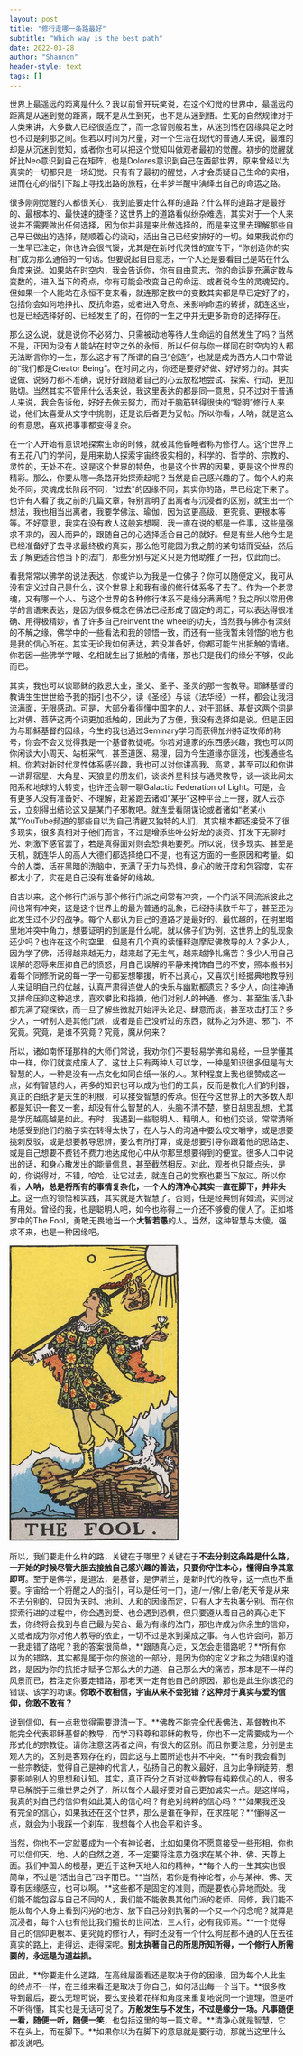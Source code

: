 ```yaml
---
layout: post
title: "修行走哪一条路最好"
subtitle: "Which way is the best path"
date: 2022-03-28
author: "Shannon"
header-style: text
tags: []
---
```


世界上最遥远的距离是什么？我以前曾开玩笑说，在这个幻觉的世界中，最遥远的距离是从迷到觉的距离，既不是从生到死，也不是从迷到悟。生死的自然规律对于人类来讲，大多数人已经很适应了，而一念智则般若生，从迷到悟在因缘具足之时也不过是刹那之间。但若以时间为尺量，对一个生活在现代的普通人来说，最难的却是从沉迷到觉知，或者你也可以把这个觉知叫做观者最初的觉醒。初步的觉醒就好比Neo意识到自己在矩阵，也是Dolores意识到自己在西部世界，原来曾经以为真实的一切都只是一场幻觉。只有有了最初的醒觉，人才会质疑自己生命的实相，进而在心的指引下踏上寻找出路的旅程，在半梦半醒中演绎出自己的命运之路。

很多刚刚觉醒的人都很关心，我到底要走什么样的道路？什么样的道路才是最好的、最根本的、最快速的捷径？这世界上的道路看似纷杂难选，其实对于一个人来说并不需要做出任何选择，因为你并非是来此做选择的，而是来这里去理解那些自己早已做出的选择，随顺着心的流动，活出自己已经安排好的一切。如果我说你的一生早已注定，你也许会很气馁，尤其是在新时代灵性的宣传下，“你创造你的实相”成为那么通俗的一句话。但要说起自由意志，一个人还是要看自己是站在什么角度来说。如果站在时空内，我会告诉你，你有自由意志，你的命运是充满定数与变数的，进入当下的奇点，你有可能会改变自己的命运、或者说今生的灵魂契约。但如果一个人能站在永恒不变来看，就连那定数中的变数其实都是早已定好了的，包括你会如何地挣扎、反抗命运，或者进入奇点、来影响命运的转折，就连这些，也是已经选择好的、已经发生了的，在你的一生之中并无更多新奇的选择存在。

那么这么说，就是说你不必努力、只需被动地等待人生命运的自然发生了吗？当然不是，正因为没有人能站在时空之外的永恒，所以任何与你一样同在时空内的人都无法断言你的一生，那么这才有了所谓的自己“创造”，也就是成为西方人口中常说的“我们都是Creator Being”。在时间之内，你还是要好好做、好好努力的。其实说做、说努力都不准确，说好好跟随着自己的心去放松地尝试、探索、行动，更加贴切。当然其实不管用什么话来说，我这里表达的都是同一意思，只不过对于普通人来说，我会告诉他，好好去做去努力，而对于脑筋转得很快的“聪明”修行人来说，他们太喜爱从文字中挑剔，还是说后者更为妥帖。所以你看，人呐，就是这么的有意思，喜欢把事事都变得复杂。

在一个人开始有意识地探索生命的时候，就被其他昏睡者称为修行人。这个世界上有五花八门的学问，是用来助人探索宇宙终极实相的，科学的、哲学的、宗教的、灵性的，无处不在。这是这个世界的特色，也是这个世界的因果，更是这个世界的精彩。那么，你要从哪一条路开始探索起呢？当然是自己感兴趣的了。每个人的来处不同，灵魂成长阶段不同，"过去"的因缘不同，其实你的路，早已经定下来了。也许有人看了我之前的几篇文章，特别言明了出离者与沉浸者的区别，就生出一个想法，我也相当出离者，我要学佛法、瑜伽，因为这更高级、更究竟、更根本等等。不好意思，我实在没有教人这般妄想啊，我一直在说的都是一件事，这些是强求不来的，因人而异的，跟随自己的心选择适合自己的就好。但是有些人他今生是已经准备好了去寻求最终极的真实，那么他可能因为我之前的某句话而受益，然后去了解更适合他当下的法门，那些分别与定义只是为他助推了一把，仅此而已。

看我常常以佛学的说法表达，你或许以为我是一位佛子？你可以随便定义，我可从没有定义过自己是什么，这个世界上和我有缘的修行体系多了去了。作为一个老灵魂，又有哪一个人、与这个世界的各种修行体系不是缘分满满呢？我之所以常用佛学的言语来表达，是因为很多概念在佛法已经形成了固定的词汇，可以表达得很准确、用得极精妙，省了许多自己reinvent the wheel的功夫，当然我与佛亦有深刻的不解之缘，佛学中的一些看法和我的领悟一致，而还有一些我暂未领悟的地方也是我的信心所在。其实无论我如何表达，若没准备好，你都可能生出抵触的情绪。你若因一些佛学字眼、名相就生出了抵触的情绪，那也只是我们的缘分不够，仅此而已。

其实，我也可以谈耶稣的救恩大业，圣父、圣子、圣灵的那一套教导。耶稣基督的教诲生生世世给予我的指引也不少，读《圣经》与读《法华经》一样，都会让我泪流满面，无限感动。可是，大部分看得懂中国字的人，对于耶稣、基督这两个词是比对佛、菩萨这两个词更加抵触的，因此为了方便，我没有选择如是说。但是正因为与耶稣基督的因缘，今生的我也通过Seminary学习而获得加州持证牧师的称号，你会不会又觉得我是一个基督教徒呢。你若对道家的东西感兴趣，我也可以同你闲谈大小周天、站桩采气，甚至道医、易理，因为今生道缘亦匪浅，也浅通些名相。你若对新时代灵性体系感兴趣，我也可以对你讲高我、高灵，甚至可以和你讲一讲昴宿星、大角星、天狼星的朋友们，谈谈外星科技与通灵教导，谈一谈此间太阳系和地球的大转变，也许还会聊一聊Galactic Federation of Light。可是，会有更多人没有准备好、不理解，赶紧跑去诸如“某乎”这种平台上一搜，就人云亦云，立刻得出结论这又是某门子邪教吧。就连爱看阴谋论或者诸如“老某小某”YouTube频道的那些自以为自己清醒又独特的人们，其实根本都还接受不了很多现实，很多真相对于他们而言，不过是增添些叶公好龙的谈资、打发下无聊时光、刺激下感官罢了，若是真得面对则会恐惧地要死。所以说，很多现实、甚至是天机，就连华人的高人大德们都选择绝口不提，也有这方面的一些原因和考量。如今的人类，活在黑暗的洗脑中，充满了无力与恐惧，身心的敞开度和包容度，实在都太小了，实在是自己没有准备好的缘故。


自古以来，这个修行门派与那个修行门派之间常有冲突，一个门派不同流派彼此之间也常有冲突，这是这个世界上的最为普通的乱象，已经持续数千年了，甚至还为此发生过不少的战争。每个人都认为自己的道路才是最好的、最优越的，在明里暗里地冲突中角力，想要证明的到底是什么呢。就以佛子们为例，这世界上的乱现象还少吗？也许在这个时空里，但是有几个真的读懂释迦摩尼佛教导的人？多少人，因为学了佛，活得越来越无力，越来越了无生气，越来越挣扎痛苦？多少人用自己误解的忍辱来压抑自己的愤怒，用自己误解的平静来掩饰自己的不安，照本搬书对着每个同修所说的每一字一句都妄想攀援，听不出真心，又喜欢引经据典地教导别人来证明自己的优越，认真严肃得连做人的快乐与幽默都遗忘？多少人，向往神通又拼命压抑这种追求，喜欢攀比和指摘，他们对别人的神通、修为、甚至生活八卦都充满了窥探欲，而一旦了解些微就开始评头论足、肆意而谈，甚至攻击打压？多少人，一听别人是其他门派，或者是自己没听过的东西，就称之为外道、邪门、不究竟。究竟，是谁不究竟？究竟，魔从何来？

所以，诸如南怀瑾那样的大师们常说，我劝你们不要轻易学佛和易经，一旦学懂其中一样，你们就变成废人了。这世上只有两种人可以学，一种是知识很多但是有大智慧的人，一种是没有一点文化如同白纸一张的人。某种程度上我也很赞成这一点，如有智慧的人，再多的知识也可以成为他们的工具，反而是教化人们的利器，真正的白纸才是天生的利根，可以接受智慧的传承。但在今这世界上的大多数人却都是知识一套又一套，却没有什么智慧的人，头脑不清不楚，整日胡思乱想，尤其是学历越高越是如此。有时，我遇到一些聪明人、精明人，和他们交谈，常常清晰地感受到他们的脑子实在转得太快了，在人与人的沟通中要么咬文嚼字，或是想要挑刺反驳，或是想要教导思辨，要么有所打算，或是想要引导你跟着他的思路走、或是自己想要不费钱不费力地达成他心中从你那里想要得到的便宜。很多人口中说出的话，和身心散发出的能量信息，甚至截然相反。对此，观者也只能点头，是的，你说得对，不错，哈哈，让它过去，就连自己的觉察也要当下放过。所以你看，**人呐，总是将所有的事情复杂化，一个人的清净心其实一直在脚下，并非头上**。这一点的领悟和实践，其实就是大智慧了。否则，任是经典倒背如流，实则没有用处。曾经的我，也是聪明人吧，如今也称得上一介还不够傻的傻人了。正如塔罗中的The Fool，勇敢无畏地当一个**大智若愚**的人。当然，这种智慧与太傻，强求不来，也是一种因缘吧。

<img src="/img/in-post/post-20220328-fool.jpg" alt="thefool" width="300"/>

所以，我们要走什么样的路，关键在于哪里？关键在于**不去分别这条路是什么路，一开始的时候尽管大胆去接触自己感兴趣的善法，只要你守住本心，懂得自净其意即可**。至于是佛学，是道法，是基督，是伊斯兰，是新时代的教导，这一点也不重要。宇宙给一个将醒之人的指引，可以是任何一门，道/一/佛/上帝/老天爷是从来不去分别的，只因为天时、地利、人和的因缘而定，只有人才去执著分别。而在你探索行进的过程中，你会遇到爱、也会遇到恐惧，但只要遵从着自己的真心走下去，你终将会找到与自己最为契合、最为有缘的法门，那也许成为你余生的信仰，又或者成为你对他人教导的依止，一切不过是水到渠成之事。有人也许会问，那万一我走错了路呢？我的答案很简单，**跟随真心走，又怎会走错路呢？**所有你以为的错路，其实都是属于你的旅途的一部分，是因为你的定义才称之为错误的道路，是因为你的抗拒才赋予它那么大的力道、自己那么大的痛苦，那本是不一样的风景而已，若注定你要走错路，那老天一定有他自己的原因，那也是此生你该犯的错误、该学的功课。**你敢不敢相信，宇宙从来不会犯错？这种对于真实与爱的信仰，你敢不敢有？**

说到信仰，有一点我觉得需要澄清一下。**佛教不能完全代表佛法，基督教也不能完全代表耶稣基督的教导，而学习释尊和耶稣的教导，你也不一定需要成为一个形式化的宗教徒。请你注意这两者之间，有很大的区别。而且你要注意，分别是主观人为的，区别是客观存在的，因此这与上面所述也并不冲突。**有时我会看到一些宗教徒，觉得自己是神的代言人，弘扬自己的教义最好，且为此争辩徒劳，想要影响别人的思想和认知。其实，真正百分之百对这些教导有纯粹信心的人，很多早已解脱于三维世界之外了，所以每个人最好要对自己更加诚实一点。是这样吗，我真的对自己的信仰有如此莫大的信心吗？有绝对纯粹的信心吗？**如果我还没有完全的信心，如果我还在这个世界，那么是谁在争辩，在求胜呢？**懂得这一点，就会为小我踩一个刹车，我想每个人也会平和许多。

当然，你也不一定就要成为一个有神论者，比如如果你不愿意接受一些形相，你也可以信仰天、地、人的自然之道，不一定要将注意力强求在某个神、佛、天尊上面。我们中国人的根基，更近于这种天地人和的精神，**每个人的一生其实也很简单，不过是“活出自己”四字而已。**当然，若你是有神论者，亦与某神、佛、天尊有因缘感应，也可以啊。**这些都不是固定的准则，而是要依心异地而处。我们能不能包容与自己不同的人，我们能不能敬畏其他门派的老师、同修，我们能不能从每个人身上看到闪光的地方、放下自己分别执著的一个又一个闪念呢？就算是沉浸者，每个人也有他比我们擅长的世间法，三人行，必有我师焉。**一个觉得自己的信仰更根本、更究竟的修行人，有时还没有一个什么狗屁都不通的人在去往真实的路上，走得远、走得深呢。**别太执著自己的所思所知所得，一个修行人所需要的，永远是为道益损。**

因此，**你要走什么道路，在高维层面看还是取决于你的因缘，因为每个人此生的终点不一样，在三维来看还是取决于你自己，如何活出每一个当下。**很多教导到最后，要么无理可说，要么变换着花样和角度来重复地说同一个道理，但是听不听得懂，其实也是无话可说了。**万般发生与不发生，不过是缘分一场。凡事随便一看，随便一听，随便一笑**，也包括这里的每一篇文章。**清净心就是智慧，它不在头上，而在脚下。**如果你以为在脚下的意思就是要行动，那就当这里什么都没说吧。
